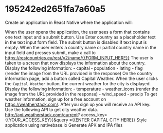 # 195242ed2651fa7a60a5

Create an application in React Native where the application will:

When the user opens the application, the user sees a form that contains one text input and a submit button. Use Enter country as a placeholder text in the text input form field.
The submit button is disabled if text input is empty.
When the user enters a country name or partial country name in the input field and presses submit, make a call to https://restcountries.eu/rest/v2/name/{{FORM_INPUT_HERE}}
The user is taken to a screen that now displays the information about the country. Display the following information: - capital - population - latlng - flag (render the image from the URL provided in the response)
On the country information page, add a button called Capital Weather.
When the user clicks the `Capital Weather` button, the current weather for the city is displayed. Display the following information: - temperature - weather_icons (render the image from the URL provided in the response) - wind_speed - precip
To get weather information, sign up for a free account on https://weatherstack.com/. After you sign up you will receive an API key.
Use the following API to get city weather data. http://api.weatherstack.com/current? access_key={{YOUR_ACCESS_KEY}}&query ={{ENTER CAPITAL CITY HERE}}
Style application using nativebase.io
Generate APK and IPA files
